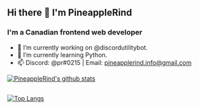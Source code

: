 ## Hi there 👋 I'm PineappleRind
### I'm a Canadian frontend web developer

- 🔭 I’m currently working on @discordutilitybot.
- 🌱 I’m currently learning Python.
- 📫 Discord: @pr#0215 | Email: pineapplerind.info@gmail.com

[![PineappleRind's github stats](https://github-readme-stats.vercel.app/api?username=pineapplerind&count_private=true&include_all_commits=true&theme=vue)](https://github.com/pineapplerind)
##  
[![Top Langs](https://github-readme-stats.vercel.app/api/top-langs/?username=pineapplerind&show_icons=true&theme=vue)](https://github.com/pineapplerind)
